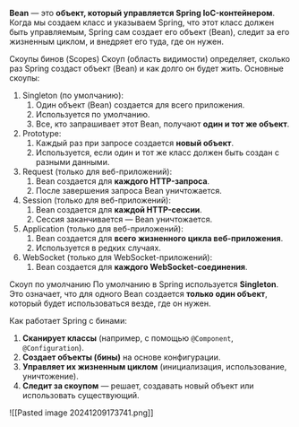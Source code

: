 **Bean** — это **объект, который управляется Spring IoC-контейнером**.  
Когда мы создаем класс и указываем Spring, что этот класс должен быть управляемым, Spring сам создает его объект (Bean), следит за его жизненным циклом, и внедряет его туда, где он нужен.

Скоупы бинов (Scopes)
Скоуп (область видимости) определяет, сколько раз Spring создаст объект (Bean) и как долго он будет жить.
Основные скоупы:
1. Singleton (по умолчанию):
	1) Один объект (Bean) создается для всего приложения.
	2) Используется по умолчанию.
	3) Все, кто запрашивает этот Bean, получают **один и тот же объект**.
2. Prototype:
	1) Каждый раз при запросе создается **новый объект**.
	2) Используется, если один и тот же класс должен быть создан с разными данными.
3. Request (только для веб-приложений):
	1) Bean создается для **каждого HTTP-запроса**.
	2) После завершения запроса Bean уничтожается.
4. Session (только для веб-приложений):
	1) Bean создается для **каждой HTTP-сессии**.
	2) Сессия заканчивается — Bean уничтожается.
5. Application (только для веб-приложений):
	1) Bean создается для **всего жизненного цикла веб-приложения**.
	2) Используется в редких случаях.
6. WebSocket (только для WebSocket-приложений):
	1) Bean создается для **каждого WebSocket-соединения**.

Скоуп по умолчанию
По умолчанию в Spring используется **Singleton**. Это означает, что для одного Bean создается **только один объект**, который будет использоваться везде, где он нужен.

Как работает Spring с бинами:
1. **Сканирует классы** (например, с помощью `@Component`, `@Configuration`).
2. **Создает объекты (бины)** на основе конфигурации.
3. **Управляет их жизненным циклом** (инициализация, использование, уничтожение).
4. **Следит за скоупом** — решает, создавать новый объект или использовать существующий.

![[Pasted image 20241209173741.png]]
